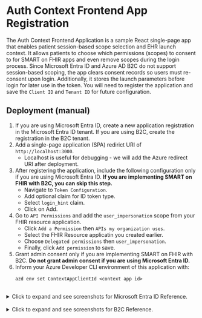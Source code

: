 # Auth Context Frontend App Registration

The Auth Context Frontend Application is a sample React single-page app that enables patient session-based scope selection and EHR launch context. It allows patients to choose which permissions (scopes) to consent to for SMART on FHIR apps and even remove scopes during the login process. Since Microsoft Entra ID and Azure AD B2C do not support session-based scoping, the app clears consent records so users must re-consent upon login. Additionally, it stores the launch parameters before login for later use in the token. You will need to register the application and save the `Client ID` and `Tenant ID` for future configuration.

## Deployment (manual)

1. If you are using Microsoft Entra ID, create a new application registration in the Microsoft Entra ID tenant. If you are using B2C, create the registration in the B2C tenant.
1. Add a single-page application (SPA) redirict URI of `http://localhost:3000`.
    - Localhost is useful for debugging - we will add the Azure redirect URI after deployment.
1. After registering the application, include the following configuration only if you are using Microsoft Entra ID. **If you are implementing SMART on FHIR with B2C, you can skip this step.**
    - Navigate to `Token Configuration`. 
    - Add optional claim for ID token type.
    - Select `login_hint` claim.  
    - Click on Add.    
1. Go to `API Permissions` and add the `user_impersonation` scope from your FHIR resource application.
    - Click `Add a Permission` then `APIs my organization uses`.
    - Select the FHIR Resource applicatin you created earlier.
    - Choose `Delegated permissions` then `user_impersonation`.
    - Finally, click `Add permission` to save.
1. Grant admin consent only if you are implementing SMART on FHIR with B2C. **Do not grant admin consent if you are using Microsoft Entra ID.**
1. Inform your Azure Developer CLI environment of this application with:
    ```
    azd env set ContextAppClientId <context app id>
    ```

<br />
<details>
<summary>Click to expand and see screenshots for Microsoft Entra ID Reference.</summary>

![](./images/2_create_application_registration.png)
![](./images/2_create_application_registration_details.png)
![](./images/2_add_login_hint_claim.png)
![](./images/2_add_fhir_user_impersonation.png)
![](./images/2_add_fhir_user_impersonation_screen_2.png)
</details>

<br />
<details>
<summary>Click to expand and see screenshots for B2C Reference.</summary>

![](./images/2_create_application_registration_b2c.png)
![](./images/2_create_application_registration_details_b2c.png)
![](./images/2_add_fhir_user_impersonation_b2c.png)
![](./images/2_add_fhir_user_impersonation_screen_2_b2c.png)
</details>